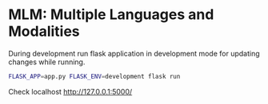 # MLM: Multiple Languages and Modalities

During development run flask application in development mode for updating changes while running.

``` bash 
FLASK_APP=app.py FLASK_ENV=development flask run
```

Check localhost http://127.0.0.1:5000/
